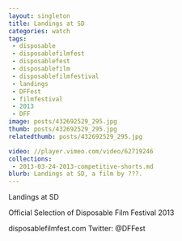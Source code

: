 ```yaml
---
layout: singleton
title: Landings at SD
categories: watch
tags:
 - disposable
 - disposablefilmfest
 - disposablefest
 - disposablefilm
 - disposablefilmfestival
 - landings
 - DFFest
 - filmfestival
 - 2013
 - DFF
image: posts/432692529_295.jpg
thumb: posts/432692529_295.jpg
relatedthumb: posts/432692529_295.jpg

video: //player.vimeo.com/video/62719246
collections:
 - 2013-03-24-2013-competitive-shorts.md
blurb: Landings at SD, a film by ???.
---
```


Landings at SD

Official Selection of Disposable Film Festival 2013

disposablefilmfest.com
Twitter: @DFFest